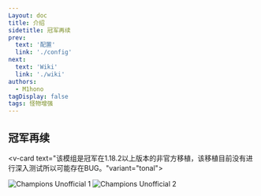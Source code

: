 ```yaml
---
Layout: doc
title: 介绍
sidetitle: 冠军再续
prev:
  text: '配置'
  link: './config'
next:
  text: 'Wiki'
  link: './wiki'
authors:
  - M1hono
tagDisplay: false
tags: 怪物增强
---
```


## 冠军再续

<v-card text="该模组是冠军在1.18.2以上版本的非官方移植，该移植目前没有进行深入测试所以可能存在BUG。"variant="tonal"></v-card>

<Carousel :cycle="true" :interval="2800">
    <img src="https://docs.mihono.cn/mods/adventure/champions-unofficial/1.png" alt="Champions Unofficial 1">
    <img src="https://docs.mihono.cn/mods/adventure/champions-unofficial/2.png" alt="Champions Unofficial 2">
  </Carousel>